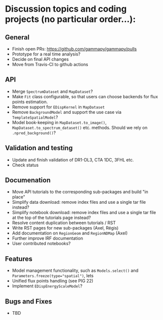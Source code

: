 # Discussion topics and coding projects (no particular order...):

## General
- Finish open PRs: https://github.com/gammapy/gammapy/pulls 
- Prototype for a real time analysis?
- Decide on final API changes
- Move from Travis-CI to github actions

## API
- Merge `SpectrumDataset` and `MapDataset`?
- Make `Fit` class configurable, so that users can choose backends for flux points estimation.
- Remove support for `EDispKernel` in `MapDataset`
- Remove `BackgroundModel` and support the use case via `TemplateSpatialModel`?
- Model book-keeping in `MapDataset.to_image()`, `MapDataset.to_spectrum_dataset()` etc. methods. Should we rely on `.npred_background()`? 

## Validation and testing
- Update and finish validation of DR1-DL3, CTA 1DC, 3FHL etc.
- Check status

## Documenation
- Move API tutorials to the corresponding sub-packages and build "in place"
- Simplify data download: remove index files and use a single tar file instead?
- Simplify notebook download: remove index files and use a single tar file at the top of the tutorials page instead?
- Resolve content duplication between tutorials / RST 
- Write RST pages for new sub-packages (Axel, Régis)
- Add documentation on `RegionGeom` and `RegionNDMap` (Axel)
- Further improve IRF documentation
- User contributed notebooks?

## Features
- Model management functionality, such as `Models.select()` and `Parameters.freeze(type="spatial")`, lets 
- Unified flux points handling (see PIG 22)
- Implement `EDispEnergyScaleModel`?

## Bugs and Fixes
- TBD

